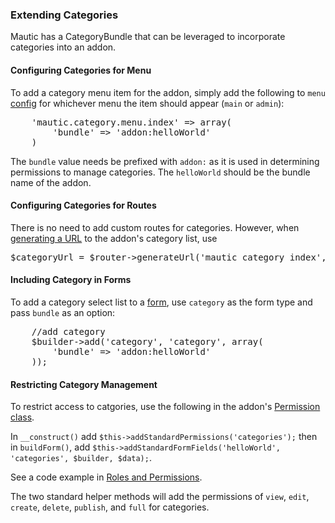 ### Extending Categories

Mautic has a CategoryBundle that can be leveraged to incorporate categories into an addon.

#### Configuring Categories for Menu

To add a category menu item for the addon, simply add the following to `menu` [config](#menu) for whichever menu the item should appear (`main` or `admin`):

<pre class="inline">
    'mautic.category.menu.index' => array(
        'bundle' => 'addon:helloWorld'
    )
</pre>

The `bundle` value needs be prefixed with `addon:` as it is used in determining permissions to manage categories. The `helloWorld` should be the bundle name of the addon.

#### Configuring Categories for Routes

There is no need to add custom routes for categories. However, when [generating a URL](#router) to the addon's category list, use

<pre class="inline">
$categoryUrl = $router->generateUrl('mautic_category_index', array('bundle' => 'addon:helloWorld'));
</pre>

#### Including Category in Forms

To add a category select list to a [form](#forms), use `category` as the form type and pass `bundle` as an option:
  
<pre class="inline">
    //add category
    $builder->add('category', 'category', array(
        'bundle' => 'addon:helloWorld'
    ));
</pre>

#### Restricting Category Management

To restrict access to catgories, use the following in the addon's [Permission class](#roles-and-permissions).

In `__construct()` add `$this->addStandardPermissions('categories');` then in `buildForm()`, add `$this->addStandardFormFields('helloWorld', 'categories', $builder, $data);`.

See a code example in [Roles and Permissions](#roles-and-permissions).

The two standard helper methods will add the permissions of `view`, `edit`, `create`, `delete`, `publish`, and `full` for categories.



